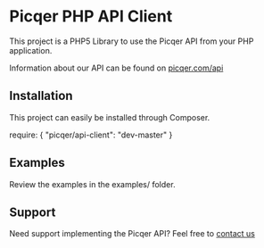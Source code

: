 Picqer PHP API Client
==========

This project is a PHP5 Library to use the Picqer API from your PHP application.

Information about our API can be found on [picqer.com/api](http://picqer.com/api)

## Installation
This project can easily be installed through Composer.

  require: {
    "picqer/api-client": "dev-master"
  }

## Examples
Review the examples in the examples/ folder.

## Support
Need support implementing the Picqer API? Feel free to [contact us](http://picqer.com/contact)
